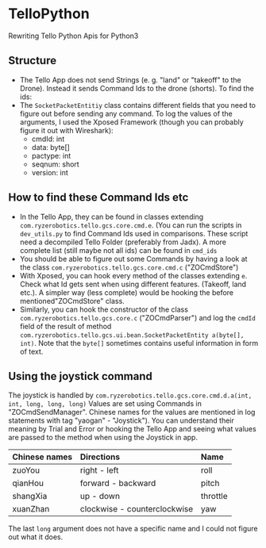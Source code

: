 # TelloPython
Rewriting Tello Python Apis for Python3

## Structure
* The Tello App does not send Strings (e. g. "land" or "takeoff" to the Drone). Instead it sends Command Ids to the 
  drone (shorts). To find the ids:
* The `SocketPacketEntitiy` class contains different fields that you need to figure out before sending any command. To
  log the values of the arguments, I used the Xposed Framework (though you can probably figure it out with Wireshark):
    * cmdId: int
    * data: byte[]
    * pactype: int
    * seqnum: short
    * version: int

## How to find these Command Ids etc
* In the Tello App, they can be found in classes extending `com.ryzerobotics.tello.gcs.core.cmd.e`. (You can run
  the scripts in `dev_utils.py` to find Command Ids used in comparisons. These script need a decompiled Tello Folder
  (preferably from Jadx). A more complete list (still maybe not all ids) can be found in `cmd_ids`
* You should be able to figure out some Commands by having a look at the class `com.ryzerobotics.tello.gcs.core.cmd.c`
  ("ZOCmdStore")
* With Xposed, you can hook every method of the classes extending `e`. Check what Id gets sent when using different
  features. (Takeoff, land etc.). A simpler way (less complete) would be hooking the before mentioned"ZOCmdStore" class.
* Similarly, you can hook the constructor of the class `com.ryzerobotics.tello.gcs.core.c` ("ZOCmdParser") and log 
  the `cmdId` field of the result of method `com.ryzerobotics.tello.gcs.ui.bean.SocketPacketEntity a(byte[], int)`. 
  Note that the `byte[]` sometimes contains useful information in form of text.

## Using the joystick command
The joystick is handled by `com.ryzerobotics.tello.gcs.core.cmd.d.a(int, int, long, long, long)`
Values are set using Commands in "ZOCmdSendManager". Chinese names for the values are mentioned in log statements with 
tag "yaogan" - "Joystick"). You can understand their meaning by Trial and Error or hooking the Tello App and seeing
what values are passed to the method when using the Joystick in app.

| Chinese names | Directions                   | Name     |
| ------------- |:-----------------------------| :--------|
| zuoYou        | right - left                 | roll     |
| qianHou       | forward - backward           | pitch    |
| shangXia      | up - down                    | throttle |
| xuanZhan      | clockwise - counterclockwise | yaw      |

The last `long` argument does not have a specific name and I could not figure out what it does.